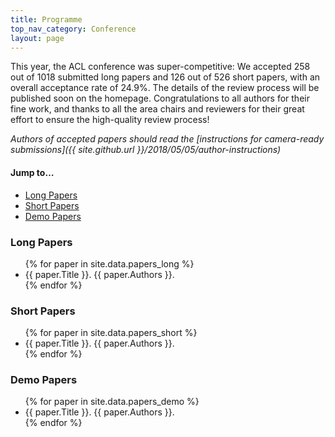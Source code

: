 ```yaml
---
title: Programme
top_nav_category: Conference
layout: page
---
```


This year, the ACL conference was super-competitive: We accepted 258 out of 1018 submitted long papers and 126 out of 526 short papers, with an overall acceptance rate of 24.9%.  The details of the review process will be published soon on the homepage. 
Congratulations to all authors for their fine work, and thanks to all the area chairs and reviewers for their great effort to ensure the high-quality review process!

_Authors of accepted papers should read the [instructions for camera-ready submissions]({{ site.github.url }}/2018/05/05/author-instructions)_

<nav class="table-contents">
    <h4>Jump to…</h4>
    <ul>
    <li><a href='#long-papers'>Long Papers</a></li>
    <li><a href='#short-papers'>Short Papers</a></li>
    <li><a href='#demo-papers'>Demo Papers</a></li>
    </ul>
</nav>

### Long Papers

<ul class="accepted-papers">
{% for paper in site.data.papers_long %}
    <li class="listing"><span class="paper-title">{{ paper.Title }}</span>. <span class="paper-authors">{{ paper.Authors }}</span>.</li>
{% endfor %}
</ul>

### Short Papers

<ul class="accepted-papers">
{% for paper in site.data.papers_short %}
    <li class="listing"><span class="paper-title">{{ paper.Title }}</span>. <span class="paper-authors">{{ paper.Authors }}</span>.</li>
{% endfor %}
</ul>

### Demo Papers

<ul class="accepted-papers">
{% for paper in site.data.papers_demo %}
    <li class="listing"><span class="paper-title">{{ paper.Title }}</span>. <span class="paper-authors">{{ paper.Authors }}</span>.</li>
{% endfor %}
</ul>
